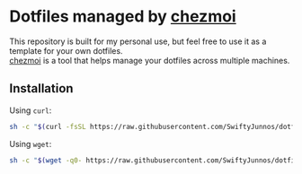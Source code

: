 # Dotfiles managed by [chezmoi](https://www.chezmoi.io/)

This repository is built for my personal use, but feel free to use it as a template for your own dotfiles.\
[chezmoi](https://www.chezmoi.io/) is a tool that helps manage your dotfiles across multiple machines.

## Installation

Using `curl`:
```sh
sh -c "$(curl -fsSL https://raw.githubusercontent.com/SwiftyJunnos/dotfiles/main/install)"
```

Using `wget`:
```sh
sh -c "$(wget -q0- https://raw.githubusercontent.com/SwiftyJunnos/dotfiles/main/install)"
```
